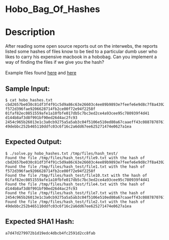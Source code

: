 # Hobo_Bag_Of_Hashes

# Description

<p>After reading some open source reports out on the interwebs, the reports listed some hashes of files know to be tied to a particular dumb user who likes to carry his expensive macbook in a hobobag. Can you implement a way of finding the files if we give you the hash?<br/><br/>
Example files found <a href="/static/downloads/hobo_hashing_files.tgz">here</a> and <a href="/static/downloads/hobo_hashes.txt">here</a></p>

## Sample Input:

```
$ cat hobo_hashes.txt
cbd2657be030c81df3f4f91c5d9a86c63e26603c4ee89b9893e7feefe6e9d8c7f8a43926d01cee9cfe77789a3ff006f8372571f86248b6514147576b6fd2d04b
f572d396fae9206628714fb2ce00f72e94f2258f
01faf82ec0851559afe1a10fbfe017db5c7bc3ed2ce4a93cee95c780939f4d41
d144b8af3d8f991bf90ed26d4ac2fc93
2454c965b26013e1c3a0cb9275a5a5ab3c04f5106e510ed80a67caaeff43c088787076183176c01f358ae0a6361c5883
49debbc252b465110ddfc03c6f16c2a6dd67ee625271474e0627a1ea
```
## Expected Output:

```
$ ./solve.py hobo_hashes.txt /tmp/files/hash_test/
Found the file /tmp/files/hash_test/file9.txt with the hash of cbd2657be030c81df3f4f91c5d9a86c63e26603c4ee89b9893e7feefe6e9d8c7f8a43926d01cee9cfe77789a3ff006f8372571f86248b6514147576b6fd2d04b
Found the file /tmp/files/hash_test/file1.txt with the hash of f572d396fae9206628714fb2ce00f72e94f2258f
Found the file /tmp/files/hash_test/file10.txt with the hash of 01faf82ec0851559afe1a10fbfe017db5c7bc3ed2ce4a93cee95c780939f4d41
Found the file /tmp/files/hash_test/file4.txt with the hash of d144b8af3d8f991bf90ed26d4ac2fc93
Found the file /tmp/files/hash_test/file7.txt with the hash of 2454c965b26013e1c3a0cb9275a5a5ab3c04f5106e510ed80a67caaeff43c088787076183176c01f358ae0a6361c5883
Found the file /tmp/files/hash_test/file2.txt with the hash of 49debbc252b465110ddfc03c6f16c2a6dd67ee625271474e0627a1ea
```
## Expected SHA1 Hash:

```
a7d47d279972b1d19edc4dbcb4fc2591d2cc8fab
```
